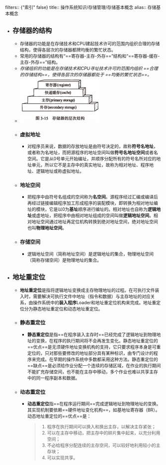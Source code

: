 filters:: {"索引" false}
title:: 操作系统知识/存储管理/存储基本概念
alias:: 存储基本概念

- ## 存储器的结构
	- 存储器的功能是在存储技术和CPU建起技术许可的范围内组织合理的存储结构，使得各层次的存储器都牌均衡的繁忙状态。
	- 常用的存储器的结构有“==寄存器-主存-外存==”结构和“==寄存器-缓存-主存-外存==”结构。
	- _存储组织的功能是在存储技术和CPU寻址技术许可的范围内组织 ==合理的存储结构==，使得各层次的存储器都处于 ==均衡的繁忙状态==。_
	- ![image.png](../assets/image_1648972237410_0.png)
	- ### 虚拟地址
		- 对程序员来说，数据的存放地址是由符号决定的，故称**符号名地址**，或者称为名地址，而把源程序的地址空间叫做**符号名地址空间**或者名空间。它是从0号单元开始编址，并顺序分配所有的符号名所对应的地址单元，所以它不是主存中的真实地址，故称为相对地址、程序地址、逻辑地址或称虚拟地址。
	- ### 地址空间
		- 把程序中由符号名组成的空间称为**名空间**。源程序经过汇编或编译后再经过链接编辑程序加工形成程序的装配模块，即转换为相对地址编址的模块，它是以0为**基址**顺序进行编址的。相对地址也自称为**逻辑地址**或虚地址，把程序中由相对地址组成的空间叫做**逻辑地址空间**。相对地址空间通过地址再定位机构转换到绝对地址空间，绝对地址空间也叫**物理地址空间**。
	- ### 存储空间
		- 逻辑地址空间（简称地址空间）是逻辑地址的集合，物理地址空间（简称存储空间）是物理地址的集合。
- ## 地址重定位
	- **地址重定位**是指将逻辑地址变换成主存物理地址的过程。在可执行文件装入时，需要解决可执行文件中地址（指令和数据）与主存地址的对应关系，由操作系统中的**装入程序**Loader和地址重定位机构来完成。地址重定位分为静态地址重定位和动态地址重定位。
	- ### 静态重定位
		- **静态重定位**是指==在程序装入主存时==已经完成了逻辑地址到物理地址的变换，在程序的执行期间将不会再发生变化。静态地址重定位的==优点==是无须硬件地址变换机构的支持，它只要求程序本身是可重定位的，只对那些要修改的地址部分具有某种标识，由专门设计的程序来完成。在早期的操作系统中多数都采用这种方法。静态重定位的==缺点==是必须给作业分配一个连续的存储区域，在作业的执行期间不能扩充存储空间，也不能在主存中移动，多个作业也难以共享主存中的同一程序副本和数据。
	- ### 动态重定位
		- **动态重定位**指==在程序运行期间==完成逻辑地址到物理地址的变换。其实现机制要依赖==硬件地址变化机构==，如基地址寄存器（BR）。动态地址重定位的==优点==是：
		  > 1. 程序在执行期间可以换入和换出主存，以解决主存紧张；
		  > 2. 可以在主存中移动，把主存中的碎片集中起来，以充分利用空间；
		  > 3. 不必给程序分配连续的主存空间，可以较好地利用较小的主存块；
		  > 4. 可以实现共享。